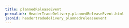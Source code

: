 ```yaml
---
title: plannedReleaseEvent
permalink: HeaderTradeDelivery.plannedReleaseEvent.html
jsonid: headertradedelivery_plannedreleaseevent
---
```

